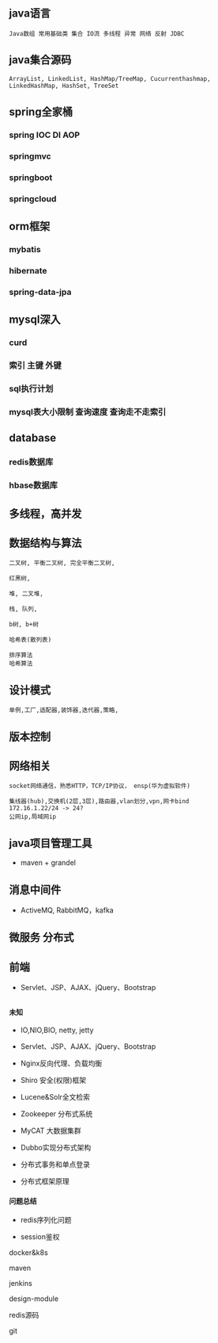 ## java语言

	Java数组 常用基础类 集合 IO流 多线程 异常 网络 反射 JDBC

## java集合源码

	ArrayList, LinkedList, HashMap/TreeMap, Cucurrenthashmap, LinkedHashMap, HashSet, TreeSet

## spring全家桶

### spring IOC DI AOP

### springmvc

### springboot

### springcloud

## orm框架

### mybatis

### hibernate

### spring-data-jpa

## mysql深入

### curd

### 索引 主键 外键

### sql执行计划

### mysql表大小限制 查询速度 查询走不走索引

## database

### redis数据库

### hbase数据库

## 多线程，高并发

## 数据结构与算法

	二叉树, 平衡二叉树, 完全平衡二叉树, 
			
	红黑树, 
	
	堆, 二叉堆,
	
	栈, 队列, 
	
	b树, b+树
	
	哈希表(散列表)
	
	排序算法
	哈希算法

## 设计模式

	单例,工厂,适配器,装饰器,迭代器,策略,

## 版本控制

## 网络相关

	socket网络通信，熟悉HTTP，TCP/IP协议， ensp(华为虚拟软件)
	
	集线器(hub),交换机(2层,3层),路由器,vlan划分,vpn,网卡bind
	172.16.1.22/24 -> 24?
	公网ip,局域网ip

## java项目管理工具

- maven + grandel

## 消息中间件

- ActiveMQ, RabbitMQ，kafka

## 微服务 分布式

## 前端

- Servlet、JSP、AJAX、jQuery、Bootstrap

## 



#### 未知

- IO,NIO,BIO, netty, jetty

- Servlet、JSP、AJAX、jQuery、Bootstrap

- Nginx反向代理、负载均衡

- Shiro 安全(权限)框架

- Lucene&Solr全文检索

- Zookeeper 分布式系统

- MyCAT 大数据集群

- Dubbo实现分布式架构

- 分布式事务和单点登录

- 分布式框架原理

#### 问题总结

- redis序列化问题

- session鉴权



docker&k8s

maven

jenkins

design-module

redis源码

git